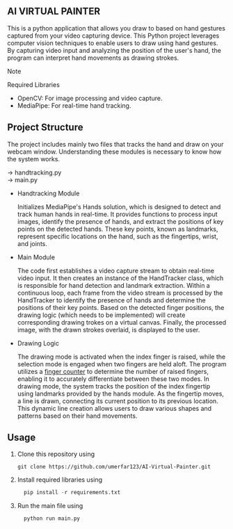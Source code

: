 ## AI VIRTUAL PAINTER

This is a python application that allows you draw to based on hand gestures captured from your video capturing device. This Python project leverages computer vision techniques to enable users to draw using hand gestures. By capturing video 
input and analyzing the position of the user's hand, the program can interpret hand movements as drawing strokes.

> [!NOTE]
> Required Libraries
> + OpenCV: For image processing and video capture.
> + MediaPipe: For real-time hand tracking.
  
## Project Structure

The project includes mainly two files that tracks the hand and draw on your webcam window. Understanding these modules is necessary to know how the system works.

-> handtracking.py  
-> main.py

  * Handtracking Module
    
    Initializes MediaPipe's Hands solution, which is designed to detect and track human hands in real-time. It provides functions to process input images, identify the presence of hands, and extract the positions of key points on the detected hands.
    These key points, known as landmarks, represent specific locations on the hand, such as the fingertips, wrist, and joints.

  * Main Module

    The code first establishes a video capture stream to obtain real-time video input. It then creates an instance of the HandTracker class, which is responsible for hand detection and landmark extraction. Within a continuous loop, each frame from the
    video stream is processed by the HandTracker to identify the presence of hands and determine the positions of their key points. Based on the detected finger positions, the drawing logic (which needs to be implemented) will create corresponding drawing 
    trokes on a virtual canvas. Finally, the processed image, with the drawn strokes overlaid, is displayed to the user.

  * Drawing Logic

    The drawing mode is activated when the index finger is raised, while the selection mode is engaged when two fingers are held aloft. The program utilizes a [finger counter](https://github.com/umerfar123/um_Finger_Counter) to determine the number of raised fingers, enabling it to accurately differentiate
    between these two modes. In drawing mode, the system tracks the position of the index fingertip using landmarks provided by the hands module. As the fingertip moves, a line is drawn, connecting its current position to its previous location. This dynamic
    line creation allows users to draw various shapes and patterns based on their hand movements.

## Usage

1. Clone this repository using

   ```
   git clone https://github.com/umerfar123/AI-Virtual-Painter.git 
   ```

2. Install required libraries using

    ```python
      pip install -r requirements.txt
    ```
3. Run the main file using

    ```python
      python run main.py
    ```
    
   
